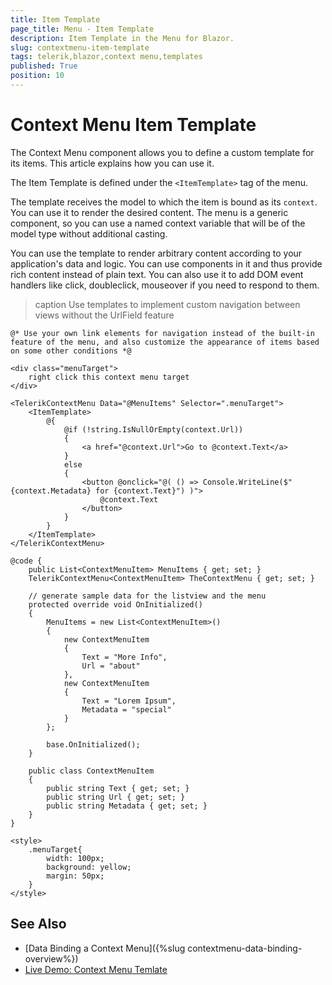 ```yaml
---
title: Item Template
page_title: Menu - Item Template
description: Item Template in the Menu for Blazor.
slug: contextmenu-item-template
tags: telerik,blazor,context menu,templates
published: True
position: 10
---
```


# Context Menu Item Template

The Context Menu component allows you to define a custom template for its items. This article explains how you can use it.

The Item Template  is defined under the `<ItemTemplate>` tag of the menu.

The template receives the model to which the item is bound as its `context`. You can use it to render the desired content. The menu is a generic component, so you can use a named context variable that will be of the model type without additional casting.

You can use the template to render arbitrary content according to your application's data and logic. You can use components in it and thus provide rich content instead of plain text. You can also use it to add DOM event handlers like click, doubleclick, mouseover if you need to respond to them.

>caption Use templates to implement custom navigation between views without the UrlField feature

````CSHTML
@* Use your own link elements for navigation instead of the built-in feature of the menu, and also customize the appearance of items based on some other conditions *@

<div class="menuTarget">
    right click this context menu target
</div>

<TelerikContextMenu Data="@MenuItems" Selector=".menuTarget">
    <ItemTemplate>
        @{
            @if (!string.IsNullOrEmpty(context.Url))
            {
                <a href="@context.Url">Go to @context.Text</a>
            }
            else
            {
                <button @onclick="@( () => Console.WriteLine($"{context.Metadata} for {context.Text}") )">
                    @context.Text
                </button>
            }
        }
    </ItemTemplate>
</TelerikContextMenu>

@code {
    public List<ContextMenuItem> MenuItems { get; set; }
    TelerikContextMenu<ContextMenuItem> TheContextMenu { get; set; }
    
    // generate sample data for the listview and the menu
    protected override void OnInitialized()
    {
        MenuItems = new List<ContextMenuItem>()
        {
            new ContextMenuItem
            {
                Text = "More Info",
                Url = "about"
            },
            new ContextMenuItem
            {
                Text = "Lorem Ipsum",
                Metadata = "special"
            }
        };

        base.OnInitialized();
    }

    public class ContextMenuItem
    {
        public string Text { get; set; }
        public string Url { get; set; }
        public string Metadata { get; set; }
    }
}

<style>
    .menuTarget{
        width: 100px;
        background: yellow;
        margin: 50px;
    }
</style>
````


## See Also

  * [Data Binding a Context Menu]({%slug contextmenu-data-binding-overview%})
  * [Live Demo: Context Menu Temlate](https://demos.telerik.com/blazor-ui/contextmenu/template)

